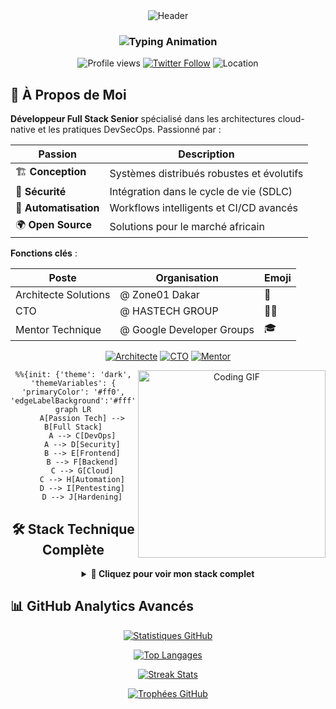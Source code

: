<!-- Header Animé -->
<div align="center">
  <img src="https://capsule-render.vercel.app/api?type=waving&color=gradient&height=200&section=header&text=Papa%20Amadou&fontSize=60&fontAlignY=35&animation=fadeIn" alt="Header"/>
  
  <h3>
    <img src="https://readme-typing-svg.demolab.com?font=Fira+Code&weight=600&size=24&duration=4000&pause=1000&color=22F7A3&center=true&vCenter=true&width=500&lines=Full+Stack+Developer;Cybersecurity+Researcher;Go%2FRust+Enthusiast;Open+Source+Contributor" alt="Typing Animation" />
  </h3>
  
  <p align="center">
    <img src="https://komarev.com/ghpvc/?username=papaamadou&label=Profile+Views&color=0e75b6&style=flat" alt="Profile views"/> 
    <a href="https://twitter.com/amadou_ndao"><img src="https://img.shields.io/twitter/follow/amadou_ndao?logo=twitter&style=flat-square" alt="Twitter Follow"/></a>
    <img src="https://img.shields.io/badge/Dakar-Senegal-008751?logo=location&style=flat" alt="Location"/>
  </p>
</div>

<!-- Section À Propos avec GIF -->
## 🚀 À Propos de Moi

**Développeur Full Stack Senior** spécialisé dans les architectures cloud-native et les pratiques DevSecOps. Passionné par :

<div align="center">

| Passion | Description | 
|---------|-------------|
| 🏗️ **Conception** | Systèmes distribués robustes et évolutifs |
| 🔐 **Sécurité** | Intégration dans le cycle de vie (SDLC) |
| 🤖 **Automatisation** | Workflows intelligents et CI/CD avancés |
| 🌍 **Open Source** | Solutions pour le marché africain |

</div>

**Fonctions clés** :

<div align="center">

| Poste | Organisation | Emoji |
|-------|-------------|-------|
| Architecte Solutions | @ Zone01 Dakar | 🏢 |
| CTO | @ HASTECH GROUP | 👨‍💻 |
| Mentor Technique | @ Google Developer Groups | 🎓 |

</div>

<!-- Version alternative avec badges -->
<div align="center">

[![Architecte](https://img.shields.io/badge/-Architecte_Solutions-2496ED?style=flat-square&logo=architecture&logoColor=white)](https://zone01.org/)
[![CTO](https://img.shields.io/badge/-CTO-FF2D20?style=flat-square&logo=chief-technology-officer&logoColor=white)](https://hastechgroup.com/)
[![Mentor](https://img.shields.io/badge/-Mentor-4285F4?style=flat-square&logo=google-developers&logoColor=white)](https://developers.google.com/)
<div align="center">
  <img src="https://github.com/papaamadou/papaamadou/blob/main/assets/code.gif?raw=true" width="300" align="right" alt="Coding GIF"/>
  
```mermaid
%%{init: {'theme': 'dark', 'themeVariables': { 'primaryColor': '#ff0', 'edgeLabelBackground':'#fff'}}}%%
graph LR
    A[Passion Tech] --> B[Full Stack]
    A --> C[DevOps]
    A --> D[Security]
    B --> E[Frontend]
    B --> F[Backend]
    C --> G[Cloud]
    C --> H[Automation]
    D --> I[Pentesting]
    D --> J[Hardening]
```
</div>

</div>
<div align="center">

## 🛠️ Stack Technique Complète

<details>
<summary><b>📌 Cliquez pour voir mon stack complet</b></summary>

### 🌐 Frontend
![Angular](https://img.shields.io/badge/Angular-DD0031?style=for-the-badge&logo=angular&logoColor=white)
![React](https://img.shields.io/badge/React-61DAFB?style=for-the-badge&logo=react&logoColor=black)
![Vue.js](https://img.shields.io/badge/Vue.js-4FC08D?style=for-the-badge&logo=vuedotjs&logoColor=white)
![Tailwind CSS](https://img.shields.io/badge/Tailwind_CSS-38B2AC?style=for-the-badge&logo=tailwind-css&logoColor=white)

### ⚙️ Backend
![Go](https://img.shields.io/badge/Go-00ADD8?style=for-the-badge&logo=go&logoColor=white)
![Rust](https://img.shields.io/badge/Rust-000000?style=for-the-badge&logo=rust&logoColor=white)
![Node.js](https://img.shields.io/badge/Node.js-339933?style=for-the-badge&logo=nodedotjs&logoColor=white)
![Python](https://img.shields.io/badge/Python-3776AB?style=for-the-badge&logo=python&logoColor=white)

### 🛡️ Sécurité
![Kali Linux](https://img.shields.io/badge/Kali_Linux-557C94?style=for-the-badge&logo=kali-linux&logoColor=white)
![Burp Suite](https://img.shields.io/badge/Burp_Suite-000000?style=for-the-badge&logo=burp-suite&logoColor=white)
![OWASP](https://img.shields.io/badge/OWASP-000000?style=for-the-badge&logo=owasp&logoColor=white)

### ☁️ Cloud & DevOps
![AWS](https://img.shields.io/badge/AWS-232F3E?style=for-the-badge&logo=amazon-aws&logoColor=white)
![Docker](https://img.shields.io/badge/Docker-2496ED?style=for-the-badge&logo=docker&logoColor=white)
![Kubernetes](https://img.shields.io/badge/Kubernetes-326CE5?style=for-the-badge&logo=kubernetes&logoColor=white)
![Terraform](https://img.shields.io/badge/Terraform-7B42BC?style=for-the-badge&logo=terraform&logoColor=white)

### 🗃️ Bases de Données
![PostgreSQL](https://img.shields.io/badge/PostgreSQL-316192?style=for-the-badge&logo=postgresql&logoColor=white)
![MongoDB](https://img.shields.io/badge/MongoDB-4EA94B?style=for-the-badge&logo=mongodb&logoColor=white)
![Redis](https://img.shields.io/badge/Redis-DC382D?style=for-the-badge&logo=redis&logoColor=white)

</details>
</div>

## 📊 GitHub Analytics Avancés

<div align="center">

[![Statistiques GitHub](https://github-readme-stats.vercel.app/api?username=votreusername&show_icons=true&theme=radical&count_private=true&hide_border=true&include_all_commits=true)](https://github.com/anuraghazra/github-readme-stats)

[![Top Langages](https://github-readme-stats.vercel.app/api/top-langs/?username=votreusername&layout=compact&theme=radical&hide_border=true&langs_count=8)](https://github.com/anuraghazra/github-readme-stats)

[![Streak Stats](https://streak-stats.demolab.com?user=votreusername&theme=radical&border_radius=5&mode=weekly&fire=DD2727)](https://git.io/streak-stats)

[![Trophées GitHub](https://github-profile-trophy.vercel.app/?username=votreusername&theme=radical&no-frame=true&row=2&column=4)](https://github.com/ryo-ma/github-profile-trophy)

</div>
